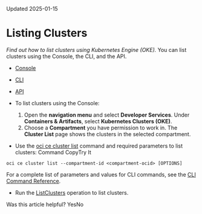 Updated 2025-01-15
# Listing Clusters
_Find out how to list clusters using Kubernetes Engine (OKE)._
You can list clusters using the Console, the CLI, and the API.
  * [Console](https://docs.oracle.com/en-us/iaas/Content/ContEng/Tasks/list-clusters.htm)
  * [CLI](https://docs.oracle.com/en-us/iaas/Content/ContEng/Tasks/list-clusters.htm)
  * [API](https://docs.oracle.com/en-us/iaas/Content/ContEng/Tasks/list-clusters.htm)


  * To list clusters using the Console:
    1. Open the **navigation menu** and select **Developer Services**. Under **Containers & Artifacts**, select **Kubernetes Clusters (OKE)**.
    2. Choose a **Compartment** you have permission to work in.
The **Cluster List** page shows the clusters in the selected compartment.
  * Use the [oci ce cluster list](https://docs.oracle.com/iaas/tools/oci-cli/latest/oci_cli_docs/cmdref/ce/cluster/list.html) command and required parameters to list clusters:
Command
CopyTry It
```
oci ce cluster list --compartment-id <compartment-ocid> [OPTIONS]
```

For a complete list of parameters and values for CLI commands, see the [CLI Command Reference](https://docs.oracle.com/iaas/tools/oci-cli/latest).
  * Run the [ListClusters](https://docs.oracle.com/iaas/api/#/en/containerengine/latest/ClusterSummary/ListClusters) operation to list clusters.


Was this article helpful?
YesNo


